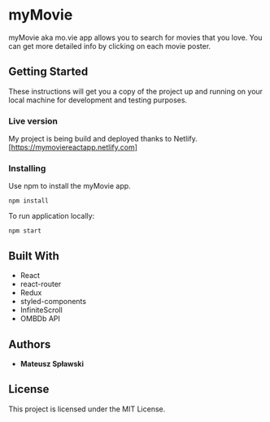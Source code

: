 # myMovie

myMovie aka mo.vie app allows you to search for movies that you love. You can get more detailed info by clicking on each movie poster.

## Getting Started

These instructions will get you a copy of the project up and running on your local machine for development and testing purposes.

### Live version

My project is being build and deployed thanks to Netlify.
[https://mymoviereactapp.netlify.com]

### Installing

Use npm to install the myMovie app.

```
npm install
```

To run application locally:

```
npm start
```

## Built With

- React
- react-router
- Redux
- styled-components
- InfiniteScroll
- OMBDb API

## Authors

- **Mateusz Spławski**

## License

This project is licensed under the MIT License.
